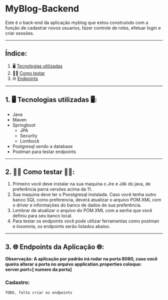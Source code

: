 # MyBlog-Backend

Este é o back-end da aplicação myblog que estou construindo com a função de cadastrar novos usuarios, fazer controle de roles, efetuar login e criar sessões.

---

## Índice:
1. 🖥️ [Tecnologias utilizadas](#1--tecnologias-utilizadas--)
2. 🧑‍🔬 [Como testar](#2--como-testar--)
3. 🌐 [Endpoints](#3--endpoints-da-aplicação--)

---

## 1. 🖥️ Tecnologias utilizadas 🖥️:

- Java
- Maven
- Springboot
  - JPA
  - Security
  - Lombock
- Postgresql sendo a database
- Postman para testar endpoints

---

## 2. 🧑‍🔬 Como testar 🧑‍🔬:

1. Primeiro você deve instalar na sua maquina o Jre e Jdk do java, de preferência parra versões acima da 11.
2. Sua maquina deve ter o Poostgresql instalada. Caso você tenha outro banco SQL como preferencia, deverá atualizar o arquivo POM.XML com o driver e informações do banco de dados de sua preferência.
3. Lembrar de atualizar o arquivo do POM.XML com a senha que você definiu para seu banco local.
4. Para testar os endpoints você pode utilizar ferramentas como postman e insomnia, os endpoints serão listados abaixo.

---

## 3. 🌐 Endpoints da Aplicação 🌐:

**Observação: A aplicação por padrão irá rodar na porta 8080, caso você queira alterar a porta no arquivo application.properties coloque: server.port=[ numero da porta]**

### Cadastro:

    TODO, falta criar os endpoints